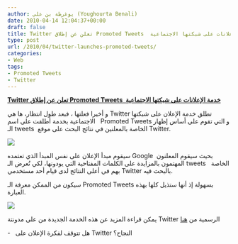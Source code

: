 ```yaml
---
author: يوغرطة بن علي (Youghourta Benali)
date: 2010-04-14 12:04:37+00:00
draft: false
title: Twitter تعلن عن إطلاق Promoted Tweets  خدمة الإعلانات على شبكتها الاجتماعية
type: post
url: /2010/04/twitter-launches-promoted-tweets/
categories:
- Web
tags:
- Promoted Tweets
- Twitter
---
```


[**Twitter تعلن عن إطلاق Promoted Tweets  خدمة الإعلانات على شبكتها الاجتماعية**](http://www.it-scoop.com/2010/04/twitter-launches-promoted-tweets/)


و أخيرا فعلتها ، فبعد طول انتظار، ها هي Twitter تطلق خدمة الإعلان على شبكتها الاجتماعية بخدمة أطلقت على اسم   Promoted Tweets و التي تقوم على أساس إظهار الـ tweets  الخاصة بالمعلنين في نتائج البحث على موقع Twitter.

[![](http://www.it-scoop.com/wp-content/uploads/2010/04/twitter-money.png)
](http://www.it-scoop.com/2010/04/twitter-launches-promoted-tweets/)

سيقوم مبدأ الإعلان على نفس المبدأ الذي تعتمده Google  بحيث سيقوم المعلنون المهتمون بالمزايدة على الكلمات المفتاحية التي يودونها، لكي تُعرض الـ tweets   الخاصة بهم في أعلى النتائج لدى قيام أحد مستخدمي Twitter بالبحث فيه.

سيكون من الممكن معرفة الـ Promoted Tweets بسهولة إذ أنها ستذيل كلها بهذه العبارة.

[![](http://2.bp.blogspot.com/_XayS5AUf9_U/S8SdPNDrAJI/AAAAAAAAAEc/QgA3hJpPTXc/s1600/promoted-tweet.jpg)
](http://www.it-scoop.com/2010/04/twitter-launches-promoted-tweets/)

يمكن قراءة المزيد عن هذه الخدمة الجديدة من على مدونتة Twitter الرسمية من [هنا](http://blog.twitter.com/2010/04/hello-world.html)

-   هل تتوقف لفكرة الإعلان على Twitter النجاح؟
